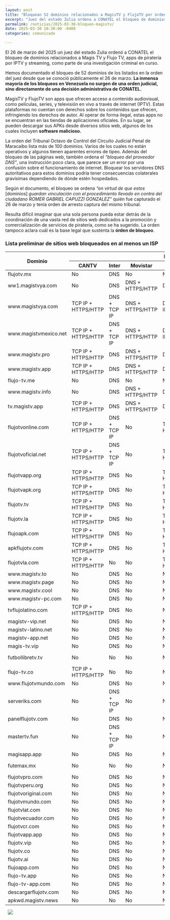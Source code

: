 ```yaml
---
layout: post
title: "Bloquean 52 dominios relacionados a MagisTV y FlujoTV por órden judicial"
excerpt: "Juez del estado Zulia ordena a CONATEL el bloqueo de dominios relacionados a Magis TV y Flujo TV, apps de piratería por IPTV y streaming. VE sin Filtro registró un total de 52 de estos dominios con bloqueos activos."
permalink: /noticias/2025-03-30-bloqueo-magistv/
date: 2025-03-30 10:30:00 -0400
categories: comunicado

---
```


El 26 de marzo del 2025 un juez del estado Zulia ordenó a CONATEL el bloqueo de dominios relacionados a Magis TV y Flujo TV, apps de piratería por IPTV y streaming, como parte de una investigación criminal en curso.

Hemos documentado el bloqueo de 52 dominios de los listados en la orden del juez desde que se conoció públicamente el 26 de marzo.  **La inmensa mayoría de los bloqueos en Venezuela no surgen de una orden judicial, sino directamente de una decisión administrativa de CONATEL.**

MagisTV y FlujoTV son apps que ofrecen acceso a contenido audiovisual, como películas, series, y televisión en vivo a través de internet (IPTV). Estas plataformas no cuentan con derechos sobre los contenidos que ofrecen, infringiendo los derechos de autor. Al operar de forma ilegal, estas apps no se encuentran en las tiendas de aplicaciones oficiales. En su lugar, se pueden descargar sus APKs desde diversos sitios web, algunos de los cuales incluyen **software malicioso.**

La orden del Tribunal Octavo de Control del Circuito Judicial Penal de Maracaibo lista más de 100 dominios. Varios de los cuales no están operativos y algunos tienen aparentes errores de tipeo. Además del bloqueo de las páginas web, también ordena el *“bloqueo del proveedor DNS”*, una instrucción poco clara, que parece ser un error por una confusión sobre el funcionamiento de internet. Bloquear los servidores DNS autoritativos para estos dominios podría tener consecuencias colaterales gravísimas dependiendo de dónde estén hospedados.

Según el documento, el bloqueo se ordena *“en virtud de que estos* [dominios]  *guardan vinculación con el procedimiento llevado en contra del ciudadano ROMER GABRIEL CAPUZZI GONZALEZ”* quién fue capturado el 26 de marzo y tenía orden de arresto captura del mismo tribunal. 

Resulta difícil imaginar que una sola persona pueda estar detrás de la coordinación de una vasta red de sitios web dedicados a la promoción y comercialización de servicios de piratería, como se ha sugerido. La orden tampoco aclara cuál es la base legal que sustenta la **órden de bloqueo**.

### Lista preliminar de sitios web bloqueados en al menos un ISP

<div class="table-responsive">
<table class="blocklist">
    <thead>
        <tr>
        <th rowspan="2"><strong>Dominio</strong></th>
        <th colspan="8"><strong>Mecanismo de Bloqueo por ISP</strong></th>
        </tr>
        <tr>
        <th><strong>CANTV</strong></th>
        <th><strong>Inter</strong></th>
        <th><strong>Movistar</strong></th>
        <th><strong>Digitel</strong></th>
        <th><strong>NetUno</strong></th>
        <th><strong>AirTek</strong></th>
        <th><strong>G-Network</strong></th>
        <th><strong>Thundernet</strong></th>
        </tr>
    </thead>
    <tbody>
        <tr>
            <td>flujotv.mx</td>
            <td class="accesible">No</td>
            <td class="partial">DNS</td>
            <td class="accesible">No</td>
            <td class="accesible">No</td>
            <td class="accesible">No</td>
            <td class="accesible">No</td>
            <td class="accesible">No</td>
            <td class="accesible">No</td>
        </tr>
        <tr>
            <td>ww1.magistvya.com</td>
            <td class="accesible">No</td>
            <td class="partial">DNS</td>
            <td class="block">DNS + HTTPS/HTTP</td>
            <td class="partial">DNS</td>
            <td class="partial">DNS</td>
            <td class="block">HTTPS/HTTP</td>
            <td class="accesible">No</td>
            <td class="accesible">No</td>
        </tr>
        <tr>
            <td>www.magistvya.com</td>
            <td class="block">TCP IP + HTTPS/HTTP</td>
            <td class="orange">DNS + TCP IP</td>
            <td class="block">DNS + HTTPS/HTTP</td>
            <td class="orange">DNS + TCP IP</td>
            <td class="partial">DNS</td>
            <td class="accesible">No</td>
            <td class="block">TCP IP + HTTPS/HTTP</td>
            <td class="accesible">No</td>
        </tr>
        <tr>
            <td>www.magistvmexico.net</td>
            <td class="block">TCP IP + HTTPS/HTTP</td>
            <td class="orange">DNS + TCP IP</td>
            <td class="block">DNS + HTTPS/HTTP</td>
            <td class="orange">DNS + TCP IP</td>
            <td class="partial">DNS</td>
            <td class="block">HTTPS/HTTP</td>
            <td class="block">TCP IP + HTTPS/HTTP</td>
            <td class="partial">DNS</td>
        </tr>
        <tr>
            <td>www.magistv.pro</td>
            <td class="block">TCP IP + HTTPS/HTTP</td>
            <td class="partial">DNS</td>
            <td class="block">DNS + HTTPS/HTTP</td>
            <td class="partial">DNS</td>
            <td class="partial">DNS</td>
            <td class="accesible">No</td>
            <td class="partial">DNS</td>
            <td class="partial">DNS</td>
        </tr>
        <tr>
            <td>www.magistv.app</td>
            <td class="block">TCP IP + HTTPS/HTTP</td>
            <td class="partial">DNS</td>
            <td class="block">DNS + HTTPS/HTTP</td>
            <td class="partial">DNS</td>
            <td class="partial">DNS</td>
            <td class="block">HTTPS/HTTP</td>
            <td class="partial">DNS</td>
            <td class="partial">DNS</td>
        </tr>
        <tr>
            <td>flujo-tv.me</td>
            <td class="accesible">No</td>
            <td class="partial">DNS</td>
            <td class="accesible">No</td>
            <td class="accesible">No</td>
            <td class="accesible">No</td>
            <td class="accesible">No</td>
            <td class="accesible">No</td>
            <td class="accesible">No</td>
        </tr>
        <tr>
            <td>www.magistv.info</td>
            <td class="accesible">No</td>
            <td class="partial">DNS</td>
            <td class="block">DNS + HTTPS/HTTP</td>
            <td class="partial">DNS</td>
            <td class="partial">DNS</td>
            <td class="block">HTTPS/HTTP</td>
            <td class="orange">DNS + TCP IP</td>
            <td class="orange">DNS + TCP IP</td>
        </tr>
        <tr>
            <td>tv.magistv.app</td>
            <td class="block">TCP IP + HTTPS/HTTP</td>
            <td class="partial">DNS</td>
            <td class="block">DNS + HTTPS/HTTP</td>
            <td class="partial">DNS</td>
            <td class="partial">DNS</td>
            <td class="block">HTTPS/HTTP</td>
            <td class="accesible">No</td>
            <td class="partial">DNS</td>
        </tr>
        <tr>
            <td>flujotvonline.com</td>
            <td class="block">TCP IP + HTTPS/HTTP</td>
            <td class="orange">DNS + TCP IP</td>
            <td class="accesible">No</td>
            <td class="block">TCP IP + HTTPS/HTTP</td>
            <td class="accesible">No</td>
            <td class="accesible">No</td>
            <td class="block">TCP IP + HTTPS/HTTP</td>
            <td class="partial">DNS</td>
        </tr>
        <tr>
            <td>flujotvoficial.net</td>
            <td class="block">TCP IP + HTTPS/HTTP</td>
            <td class="orange">DNS + TCP IP</td>
            <td class="accesible">No</td>
            <td class="block">TCP IP + HTTPS/HTTP</td>
            <td class="accesible">No</td>
            <td class="accesible">No</td>
            <td class="block">TCP IP + HTTPS/HTTP</td>
            <td class="partial">DNS</td>
        </tr>
        <tr>
            <td>flujotvapp.org</td>
            <td class="block">TCP IP + HTTPS/HTTP</td>
            <td class="partial">DNS</td>
            <td class="accesible">No</td>
            <td class="block">TCP IP + HTTPS/HTTP</td>
            <td class="accesible">No</td>
            <td class="accesible">No</td>
            <td class="block">TCP IP + HTTPS/HTTP</td>
            <td class="partial">DNS</td>
        </tr>
        <tr>
            <td>flujotvapk.org</td>
            <td class="block">TCP IP + HTTPS/HTTP</td>
            <td class="partial">DNS</td>
            <td class="accesible">No</td>
            <td class="block">TCP IP + HTTPS/HTTP</td>
            <td class="accesible">No</td>
            <td class="accesible">No</td>
            <td class="block">TCP IP + HTTPS/HTTP</td>
            <td class="partial">DNS</td>
        </tr>
        <tr>
            <td>flujotv.tv</td>
            <td class="block">TCP IP + HTTPS/HTTP</td>
            <td class="partial">DNS</td>
            <td class="accesible">No</td>
            <td class="block">TCP IP + HTTPS/HTTP</td>
            <td class="accesible">No</td>
            <td class="accesible">No</td>
            <td class="block">TCP IP + HTTPS/HTTP</td>
            <td class="partial">DNS</td>
        </tr>
        <tr>
            <td>flujotv.la</td>
            <td class="block">TCP IP + HTTPS/HTTP</td>
            <td class="partial">DNS</td>
            <td class="accesible">No</td>
            <td class="block">TCP IP + HTTPS/HTTP</td>
            <td class="accesible">No</td>
            <td class="accesible">No</td>
            <td class="block">TCP IP + HTTPS/HTTP</td>
            <td class="partial">DNS</td>
        </tr>
        <tr>
            <td>flujoapk.com</td>
            <td class="block">TCP IP + HTTPS/HTTP</td>
            <td class="partial">DNS</td>
            <td class="accesible">No</td>
            <td class="block">TCP IP + HTTPS/HTTP</td>
            <td class="accesible">No</td>
            <td class="accesible">No</td>
            <td class="block">TCP IP + HTTPS/HTTP</td>
            <td class="partial">DNS</td>
        </tr>
        <tr>
            <td>apkflujotv.com</td>
            <td class="block">TCP IP + HTTPS/HTTP</td>
            <td class="partial">DNS</td>
            <td class="accesible">No</td>
            <td class="block">TCP IP + HTTPS/HTTP</td>
            <td class="accesible">No</td>
            <td class="accesible">No</td>
            <td class="block">TCP IP + HTTPS/HTTP</td>
            <td class="partial">DNS</td>
        </tr>
        <tr>
            <td>flujotvla.com</td>
            <td class="block">TCP IP + HTTPS/HTTP</td>
            <td class="accesible">No</td>
            <td class="accesible">No</td>
            <td class="block">TCP IP + HTTPS/HTTP</td>
            <td class="accesible">No</td>
            <td class="accesible">No</td>
            <td class="block">TCP IP + HTTPS/HTTP</td>
            <td class="partial">DNS</td>
        </tr>
        <tr>
            <td>www.magistv.to</td>
            <td class="accesible">No</td>
            <td class="partial">DNS</td>
            <td class="accesible">No</td>
            <td class="accesible">No</td>
            <td class="partial">DNS</td>
            <td class="accesible">No</td>
            <td class="accesible">No</td>
            <td class="accesible">No</td>
        </tr>
        <tr>
            <td>www.magistv.page</td>
            <td class="accesible">No</td>
            <td class="partial">DNS</td>
            <td class="accesible">No</td>
            <td class="accesible">No</td>
            <td class="partial">DNS</td>
            <td class="accesible">No</td>
            <td class="accesible">No</td>
            <td class="accesible">No</td>
        </tr>
        <tr>
            <td>www.magistv.cool</td>
            <td class="accesible">No</td>
            <td class="partial">DNS</td>
            <td class="accesible">No</td>
            <td class="accesible">No</td>
            <td class="partial">DNS</td>
            <td class="accesible">No</td>
            <td class="accesible">No</td>
            <td class="accesible">No</td>
        </tr>
        <tr>
            <td>www.magistv-pc.com</td>
            <td class="accesible">No</td>
            <td class="partial">DNS</td>
            <td class="accesible">No</td>
            <td class="accesible">No</td>
            <td class="partial">DNS</td>
            <td class="accesible">No</td>
            <td class="accesible">No</td>
            <td class="accesible">No</td>
        </tr>
        <tr>
            <td>tvflujolatino.com</td>
            <td class="block">TCP IP + HTTPS/HTTP</td>
            <td class="partial">DNS</td>
            <td class="accesible">No</td>
            <td class="accesible">No</td>
            <td class="accesible">No</td>
            <td class="accesible">No</td>
            <td class="accesible">No</td>
            <td class="accesible">No</td>
        </tr>
        <tr>
            <td>magistv-vip.net</td>
            <td class="accesible">No</td>
            <td class="partial">DNS</td>
            <td class="accesible">No</td>
            <td class="accesible">No</td>
            <td class="partial">DNS</td>
            <td class="accesible">No</td>
            <td class="accesible">No</td>
            <td class="accesible">No</td>
        </tr>
        <tr>
            <td>magistv-latino.net</td>
            <td class="accesible">No</td>
            <td class="partial">DNS</td>
            <td class="accesible">No</td>
            <td class="accesible">No</td>
            <td class="partial">DNS</td>
            <td class="accesible">No</td>
            <td class="accesible">No</td>
            <td class="accesible">No</td>
        </tr>
        <tr>
            <td>magistv-app.net</td>
            <td class="accesible">No</td>
            <td class="partial">DNS</td>
            <td class="accesible">No</td>
            <td class="accesible">No</td>
            <td class="partial">DNS</td>
            <td class="accesible">No</td>
            <td class="accesible">No</td>
            <td class="accesible">No</td>
        </tr>
        <tr>
            <td>magis-tv.vip</td>
            <td class="accesible">No</td>
            <td class="partial">DNS</td>
            <td class="accesible">No</td>
            <td class="accesible">No</td>
            <td class="partial">DNS</td>
            <td class="accesible">No</td>
            <td class="accesible">No</td>
            <td class="accesible">No</td>
        </tr>
        <tr>
            <td>futbollibretv.tv</td>
            <td class="accesible">No</td>
            <td class="accesible">No</td>
            <td class="accesible">No</td>
            <td class="accesible">No</td>
            <td class="partial">DNS</td>
            <td class="accesible">No</td>
            <td class="orange">DNS + TCP IP</td>
            <td class="accesible">No</td>
        </tr>
        <tr>
            <td>flujo-tv.co</td>
            <td class="block">TCP IP + HTTPS/HTTP</td>
            <td class="accesible">No</td>
            <td class="accesible">No</td>
            <td class="accesible">No</td>
            <td class="accesible">No</td>
            <td class="accesible">No</td>
            <td class="accesible">No</td>
            <td class="partial">DNS</td>
        </tr>
        <tr>
            <td>www.flujotvmundo.com</td>
            <td class="accesible">No</td>
            <td class="partial">DNS</td>
            <td class="accesible">No</td>
            <td class="accesible">No</td>
            <td class="accesible">No</td>
            <td class="accesible">No</td>
            <td class="accesible">No</td>
            <td class="accesible">No</td>
        </tr>
        <tr>
            <td>serveriks.com</td>
            <td class="accesible">No</td>
            <td class="orange">DNS + TCP IP</td>
            <td class="accesible">No</td>
            <td class="accesible">No</td>
            <td class="accesible">No</td>
            <td class="accesible">No</td>
            <td class="accesible">No</td>
            <td class="accesible">No</td>
        </tr>
        <tr>
            <td>panelflujotv.com</td>
            <td class="accesible">No</td>
            <td class="partial">DNS</td>
            <td class="accesible">No</td>
            <td class="accesible">No</td>
            <td class="accesible">No</td>
            <td class="accesible">No</td>
            <td class="accesible">No</td>
            <td class="accesible">No</td>
        </tr>
        <tr>
            <td>mastertv.fun</td>
            <td class="accesible">No</td>
            <td class="orange">DNS + TCP IP</td>
            <td class="accesible">No</td>
            <td class="accesible">No</td>
            <td class="accesible">No</td>
            <td class="accesible">No</td>
            <td class="accesible">No</td>
            <td class="accesible">No</td>
        </tr>
        <tr>
            <td>magisapp.app</td>
            <td class="accesible">No</td>
            <td class="partial">DNS</td>
            <td class="accesible">No</td>
            <td class="accesible">No</td>
            <td class="accesible">No</td>
            <td class="accesible">No</td>
            <td class="accesible">No</td>
            <td class="accesible">No</td>
        </tr>
        <tr>
            <td>futemax.mx</td>
            <td class="accesible">No</td>
            <td class="accesible">No</td>
            <td class="accesible">No</td>
            <td class="accesible">No</td>
            <td class="accesible">No</td>
            <td class="accesible">No</td>
            <td class="accesible">No</td>
            <td class="block">TCP IP + HTTPS/HTTP</td>
        </tr>
        <tr>
            <td>flujotvpro.com</td>
            <td class="accesible">No</td>
            <td class="partial">DNS</td>
            <td class="accesible">No</td>
            <td class="accesible">No</td>
            <td class="accesible">No</td>
            <td class="accesible">No</td>
            <td class="accesible">No</td>
            <td class="accesible">No</td>
        </tr>
        <tr>
            <td>flujotvperu.org</td>
            <td class="accesible">No</td>
            <td class="partial">DNS</td>
            <td class="accesible">No</td>
            <td class="accesible">No</td>
            <td class="accesible">No</td>
            <td class="accesible">No</td>
            <td class="accesible">No</td>
            <td class="accesible">No</td>
        </tr>
        <tr>
            <td>flujotvoriginal.com</td>
            <td class="accesible">No</td>
            <td class="partial">DNS</td>
            <td class="accesible">No</td>
            <td class="accesible">No</td>
            <td class="accesible">No</td>
            <td class="accesible">No</td>
            <td class="accesible">No</td>
            <td class="accesible">No</td>
        </tr>
        <tr>
            <td>flujotvmundo.com</td>
            <td class="accesible">No</td>
            <td class="partial">DNS</td>
            <td class="accesible">No</td>
            <td class="accesible">No</td>
            <td class="accesible">No</td>
            <td class="accesible">No</td>
            <td class="accesible">No</td>
            <td class="accesible">No</td>
        </tr>
        <tr>
            <td>flujotvlat.com</td>
            <td class="accesible">No</td>
            <td class="partial">DNS</td>
            <td class="accesible">No</td>
            <td class="accesible">No</td>
            <td class="accesible">No</td>
            <td class="accesible">No</td>
            <td class="accesible">No</td>
            <td class="accesible">No</td>
        </tr>
        <tr>
            <td>flujotvecuador.com</td>
            <td class="accesible">No</td>
            <td class="partial">DNS</td>
            <td class="accesible">No</td>
            <td class="accesible">No</td>
            <td class="accesible">No</td>
            <td class="accesible">No</td>
            <td class="accesible">No</td>
            <td class="accesible">No</td>
        </tr>
        <tr>
            <td>flujotvcr.com</td>
            <td class="accesible">No</td>
            <td class="partial">DNS</td>
            <td class="accesible">No</td>
            <td class="accesible">No</td>
            <td class="accesible">No</td>
            <td class="accesible">No</td>
            <td class="accesible">No</td>
            <td class="accesible">No</td>
        </tr>
        <tr>
            <td>flujotvapp.app</td>
            <td class="accesible">No</td>
            <td class="partial">DNS</td>
            <td class="accesible">No</td>
            <td class="accesible">No</td>
            <td class="accesible">No</td>
            <td class="accesible">No</td>
            <td class="accesible">No</td>
            <td class="accesible">No</td>
        </tr>
        <tr>
            <td>flujotv.vip</td>
            <td class="accesible">No</td>
            <td class="partial">DNS</td>
            <td class="accesible">No</td>
            <td class="accesible">No</td>
            <td class="accesible">No</td>
            <td class="accesible">No</td>
            <td class="accesible">No</td>
            <td class="accesible">No</td>
        </tr>
        <tr>
            <td>flujotv.co</td>
            <td class="accesible">No</td>
            <td class="partial">DNS</td>
            <td class="accesible">No</td>
            <td class="accesible">No</td>
            <td class="accesible">No</td>
            <td class="accesible">No</td>
            <td class="accesible">No</td>
            <td class="accesible">No</td>
        </tr>
        <tr>
            <td>flujotv.ai</td>
            <td class="accesible">No</td>
            <td class="partial">DNS</td>
            <td class="accesible">No</td>
            <td class="accesible">No</td>
            <td class="accesible">No</td>
            <td class="accesible">No</td>
            <td class="accesible">No</td>
            <td class="accesible">No</td>
        </tr>
        <tr>
            <td>flujoapp.com</td>
            <td class="accesible">No</td>
            <td class="partial">DNS</td>
            <td class="accesible">No</td>
            <td class="accesible">No</td>
            <td class="accesible">No</td>
            <td class="accesible">No</td>
            <td class="accesible">No</td>
            <td class="accesible">No</td>
        </tr>
        <tr>
            <td>flujo-tv.app</td>
            <td class="accesible">No</td>
            <td class="partial">DNS</td>
            <td class="accesible">No</td>
            <td class="accesible">No</td>
            <td class="accesible">No</td>
            <td class="accesible">No</td>
            <td class="accesible">No</td>
            <td class="accesible">No</td>
        </tr>
        <tr>
            <td>flujo-tv-app.com</td>
            <td class="accesible">No</td>
            <td class="partial">DNS</td>
            <td class="accesible">No</td>
            <td class="accesible">No</td>
            <td class="accesible">No</td>
            <td class="accesible">No</td>
            <td class="accesible">No</td>
            <td class="accesible">No</td>
        </tr>
        <tr>
            <td>descargarflujotv.com</td>
            <td class="accesible">No</td>
            <td class="partial">DNS</td>
            <td class="accesible">No</td>
            <td class="accesible">No</td>
            <td class="accesible">No</td>
            <td class="accesible">No</td>
            <td class="accesible">No</td>
            <td class="accesible">No</td>
        </tr>
        <tr>
            <td>apkwd.magistv.news</td>
            <td class="accesible">No</td>
            <td class="accesible">No</td>
            <td class="accesible">No</td>
            <td class="accesible">No</td>
            <td class="partial">DNS</td>
            <td class="accesible">No</td>
            <td class="accesible">No</td>
            <td class="accesible">No</td>
        </tr>
    </tbody>
    <tfoot>
      <tr>
        <td colspan="2"><img src="/res/VeSinFiltro-long.svg" /></td>
        <td></td>
        <td></td>
        <td></td>
        <td></td>
        <td></td>
        <td></td>
        <td class="social">@VEsinFiltro<br> vesinfiltro.com</td>
        </tr>
    </tfoot>
</table>
</div>
